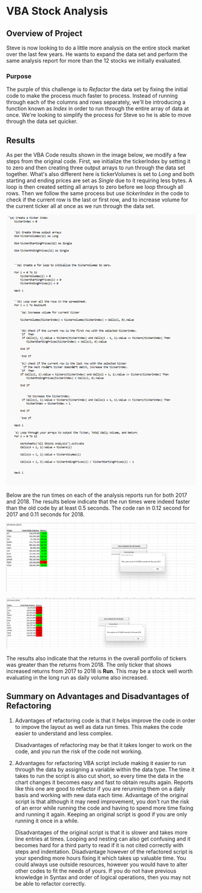 # VBA Stock Analysis

## Overview of Project

Steve is now looking to do a little more analysis on the entire stock market over the last few years. He wants to expand the data set and perform the same analysis report for more than the 12 stocks we initially evaluated. 


### Purpose

The purple of this challenge is to *Refactor* the data set by fixing the initial code to make the process much faster to process. Instead of running through each of the columns and rows separately, we'll be introducing a function known as *Index* in order to run through the entire array of data at once. We're looking to simplify the process for Steve so he is able to move through the data set quicker.


## Results

As per the VBA Code results shown in the image below, we modify a few steps from the original code. First, we initialize the tickerIndex by setting it to zero and then creating three output arrays to run through the data set together. What's also different here is tickerVolumes is set to *Long* and both starting and ending prices are set as *Single* due to it requiring less bytes. A loop is then created setting all arrays to zero before we loop through all rows. Then we follow the same process but use *tickerIndex* in the code to check if the current row is the last or first row, and to increase volume for the current ticker all at once as we run through the data set. 

![VBA_Code](VBA_Challenge_Code.png)


Below are the run times on each of the analysis reports run for both 2017 and 2018. The results below indicate that the run times were indeed faster than the old code by at least 0.5 seconds. The code ran in 0.12 second for 2017 and 0.11 seconds for 2018. 

![2017_RunTime](VBA_Challenge_2017.png)

![2018_RunTime](VBA_Challenge_2018.png)

The results also indicate that the returns in the overall portfolio of tickers was greater than the returns from 2018. The only ticker that shows increased returns from 2017 to 2018 is **Run**. This may be a stock well worth evaluating in the long run as daily volume also increased.


## Summary on Advantages and Disadvantages of Refactoring

1) Advantages of refactoring code is that it helps improve the code in order to impove the layout as well as data run times. This makes the code easier to understand and less complex.

    Disadvantages of refactoring may be that it takes longer to work on the code, and you run the risk of the code not working. 

2) Advantages for refactoring VBA script include making it easier to run through the data by assigning a variable within the data type. The time it takes to run the script is also cut short, so every time the data in the chart changes it becomes easy and fast to obtain results again. Reports like this one are good to refactor if you are rerunning them on a daily basis and working with new data each time. Advantage of the original script is that although it may need improvement, you don't run the risk of an error while running the code and having to spend more time fixing and running it again. Keeping an original script is good if you are only running it once in a while. 

    Disadvantages of the original script is that it is slower and takes more line entries at times. Looping and nesting can also get confusing and it becomes hard for a third party to read if it is not cited correctly with steps and indentation. Disadvantage however of the refactored script is your spending more hours fixing it which takes up valuable time. You could always use outside resources, however you would have to alter other codes to fit the needs of yours. If you do not have previous knowledge in Syntax and order of logical operations, then you may not be able to refactor correctly. 

